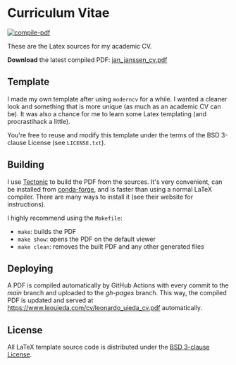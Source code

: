 # Curriculum Vitae

[![compile-pdf](https://github.com/jan-janssen/cv/workflows/compile-pdf/badge.svg?event=push)](https://github.com/leouieda/cv/actions)

These are the Latex sources for my academic CV.

**Download** the latest compiled PDF:
[jan_janssen_cv.pdf](https://www.jan-janssen.com/cv/jan_janssen_cv.pdf)

## Template

I made my own template after using `moderncv` for a while.
I wanted a cleaner look and something that is more unique (as much as an academic
CV can be).
It was also a chance for me to learn some Latex templating (and procrastihack a
little).

You're free to reuse and modify this template under the terms of the BSD
3-clause License (see `LICENSE.txt`).

## Building

I use [Tectonic](https://tectonic-typesetting.github.io) to build the PDF from
the sources.
It's very convenient, can be installed from
[conda-forge](https://github.com/conda-forge/tectonic-feedstock),
and is faster than using a normal LaTeX compiler.
There are many ways to install it (see their website for instructions).

I highly recommend using the `Makefile`:

* `make`: builds the PDF
* `make show`: opens the PDF on the default viewer
* `make clean`: removes the built PDF and any other generated files

## Deploying

A PDF is compiled automatically by GitHub Actions with every commit to the
*main* branch and uploaded to the *gh-pages* branch. This way, the compiled
PDF is updated and served at https://www.leouieda.com/cv/leonardo_uieda_cv.pdf
automatically.

## License

All LaTeX template source code is distributed under the
[BSD 3-clause License](https://opensource.org/licenses/BSD-3-Clause).
